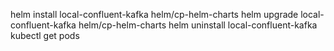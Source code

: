 helm install local-confluent-kafka helm/cp-helm-charts
helm upgrade local-confluent-kafka helm/cp-helm-charts
helm uninstall local-confluent-kafka
kubectl get pods

